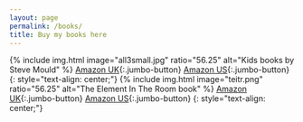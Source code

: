 ```yaml
---
layout: page
permalink: /books/
title: Buy my books here
---
```


{% include img.html image="all3small.jpg" ratio="56.25" alt="Kids books by Steve Mould" %}
[Amazon UK](https://amzn.to/2E13qwu){:.jumbo-button} [Amazon US](https://amzn.to/2NlMbKB){:.jumbo-button}
{: style="text-align: center;"}
{% include img.html image="teitr.png" ratio="56.25" alt="The Element In The Room book" %}
[Amazon UK](https://amzn.to/2E13qwu){:.jumbo-button} [Amazon US](https://amzn.to/2NlMbKB){:.jumbo-button}
{: style="text-align: center;"}